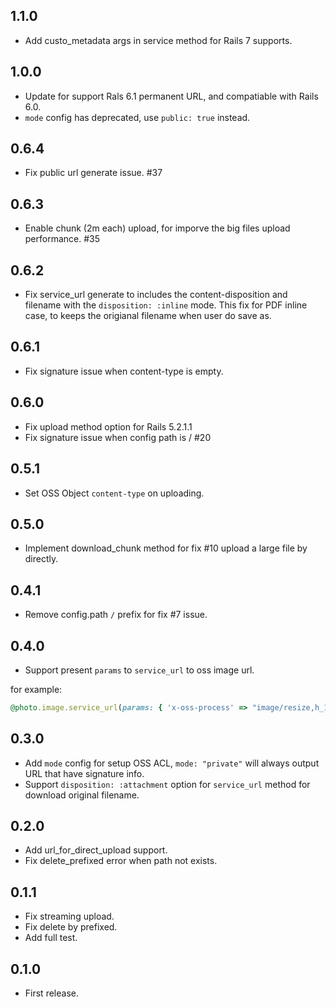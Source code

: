## 1.1.0

- Add custo_metadata args in service method for Rails 7 supports.

## 1.0.0

- Update for support Rals 6.1 permanent URL, and compatiable with Rails 6.0.
- `mode` config has deprecated, use `public: true` instead.

## 0.6.4

- Fix public url generate issue. #37

## 0.6.3

- Enable chunk (2m each) upload, for imporve the big files upload performance. #35

## 0.6.2

- Fix service_url generate to includes the content-disposition and filename with the `disposition: :inline` mode.
  This fix for PDF inline case, to keeps the origianal filename when user do save as.

## 0.6.1

- Fix signature issue when content-type is empty.

## 0.6.0

- Fix upload method option for Rails 5.2.1.1
- Fix signature issue when config path is / #20

## 0.5.1

- Set OSS Object `content-type` on uploading.

## 0.5.0

- Implement download_chunk method for fix #10 upload a large file by directly.

## 0.4.1

- Remove config.path `/` prefix for fix #7 issue.

## 0.4.0

- Support present `params` to `service_url` to oss image url.

for example:

```rb
@photo.image.service_url(params: { 'x-oss-process' => "image/resize,h_100,w_100" })
```

## 0.3.0

- Add `mode` config for setup OSS ACL, `mode: "private"` will always output URL that have signature info.
- Support `disposition: :attachment` option for `service_url` method for download original filename.

## 0.2.0

- Add url_for_direct_upload support.
- Fix delete_prefixed error when path not exists.

## 0.1.1

- Fix streaming upload.
- Fix delete by prefixed.
- Add full test.

## 0.1.0

- First release.
